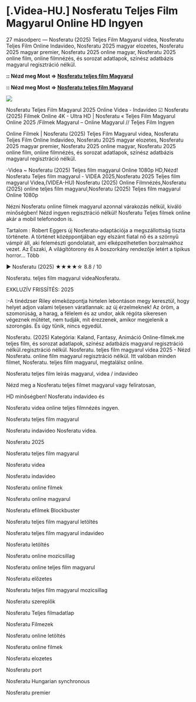 # [.Videa-HU.] Nosferatu Teljes Film Magyarul Online HD Ingyen

27 másodperc — Nosferatu (2025) Teljes Film Magyarul videa, Nosferatu Teljes Film Online Indavideo, Nosferatu 2025 magyar elozetes, Nosferatu 2025 magyar premier, Nosferatu 2025 online magyar, Nosferatu 2025 online film, online filmnézés, és sorozat adatlapok, színész adatbázis magyarul regisztráció nélkül.

**:: Nézd meg Most => [Nosferatu teljes film Magyarul](https://t.co/W271XC1pOF)**

**:: Nézd meg Most => [Nosferatu teljes film Magyarul](https://t.co/W271XC1pOF)**

<p dir="auto"><a href="https://t.co/W271XC1pOF" title="GITHUB" rel="nofollow"><img src="https://i.imgur.com/jhNGoEt.gif" style="max-width: 100%;"></a></p>

Nosferatu Teljes Film Magyarul 2025 Online Videa - Indavideo ☑ Nosferatu (2025) Filmek Online 4K - Ultra HD | Nosferatu « Teljes Film Magyarul Online 2025 /Filmek Magyarul – Online Magyarul // Teljes Film Ingyen

Online Filmek | Nosferatu (2025) Teljes Film Magyarul videa, Nosferatu Teljes Film Online Indavideo, Nosferatu 2025 magyar elozetes, Nosferatu 2025 magyar premier, Nosferatu 2025 online magyar, Nosferatu 2025 online film, online filmnézés, és sorozat adatlapok, színész adatbázis magyarul regisztráció nélkül.

-Videa ~ Nosferatu (2025) Teljes film magyarul Online 1080p HD,Nézd! Nosferatu Teljes film magyarul - VIDEA 2025,Nosferatu 2025 Teljes film magyarul Videa,(VIDEA-HU) Nosferatu (2025) Online Filmnézés,Nosferatu (2025) online teljes film magyarul,Nosferatu (2025) Teljes film magyarul Online 1080p

Nézni Nosferatu online filmek magyarul azonnal várakozás nélkül, kiváló minőségben! Nézd ingyen regisztráció nélkül! Nosferatu Teljes filmek online akár a mobil telefonodon is.

Tartalom : Robert Eggers új Nosferatu-adaptációja a megszállottság tiszta története. A történet középpontjában egy elszánt fiatal nő és a szörnyű vámpír áll, aki felemészti gondolatait, ami elképzelhetetlen borzalmakhoz vezet. Az Északi, A világítótorony és A boszorkány rendezője letért a tipikus horror… Több

▶️ Nosferatu (2025) ★★★★☆ 8.8 / 10

Nosferatu. teljes film magyarul videaNosferatu.

EXKLUZÍV FRISSÍTÉS: 2025

:-A tinédzser Riley elmeközpontja hirtelen lebontáson megy keresztül, hogy helyet adjon valami teljesen váratlannak: az új érzelmeknek! Az öröm, a szomorúság, a harag, a félelem és az undor, akik régóta sikeresen végeznek műtétet, nem tudják, mit érezzenek, amikor megjelenik a szorongás. És úgy tűnik, nincs egyedül.

Nosferatu. (2025) Kategória: Kaland, Fantasy, Animáció Online-filmek.me teljes film, és sorozat adatlapok, színész adatbázis magyarul regisztráció nélkül.regisztráció nélkül. Nosferatu. teljes film magyarul videa 2025 - Nézd Nosferatu. online film magyarul regisztráció nélkül. Itt valóban minden filmet, Nosferatu. teljes film magyarul, megtalálsz online.

Nosferatu teljes film leírás magyarul, videa / indavideo

Nézd meg a Nosferatu teljes filmet magyarul vagy feliratosan, 

HD minőségben! Nosferatu indavideo és 

Nosferatu videa online teljes filmnézés ingyen. 

Nosferatu teljes film magyarul 

Nosferatu indavideo Nosferatu videa.

Nosferatu 2025

Nosferatu teljes film magyarul

Nosferatu videa

Nosferatu indavideo

Nosferatu online filmek

Nosferatu online magyarul

Nosferatu efilmek Blockbuster

Nosferatu teljes film magyarul letöltés

Nosferatu teljes film magyarul indavideo

Nosferatu letöltés

Nosferatu online mozicsillag

Nosferatu online teljes film magyarul

Nosferatu előzetes

Nosferatu teljes film magyarul mozicsillag

Nosferatu szereplők

Nosferatu Teljes filmadatlap

Nosferatu Filmezek

Nosferatu online letöltés

Nosferatu online filmek

Nosferatu elozetes

Nosferatu port

Nosferatu Hungarian synchronous

Nosferatu premier
